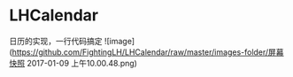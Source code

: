 # LHCalendar
日历的实现，一行代码搞定
![image](https://github.com/FightingLH/LHCalendar/raw/master/images-folder/屏幕快照 2017-01-09 上午10.00.48.png)

